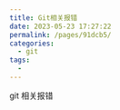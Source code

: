 ```yaml
---
title: Git相关报错
date: 2023-05-23 17:27:22
permalink: /pages/91dcb5/
categories:
  - git
tags:
  -
---
```


git 相关报错
